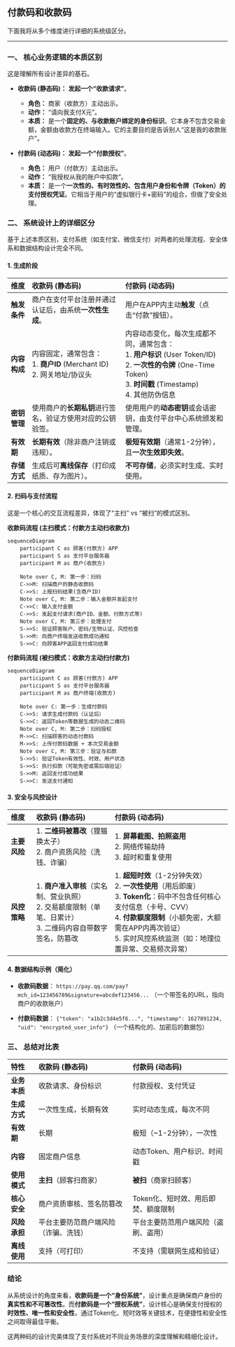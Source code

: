 ## 付款码和收款码

下面我将从多个维度进行详细的系统级区分。

---

### 一、 核心业务逻辑的本质区别

这是理解所有设计差异的基石。

*   **收款码 (静态码)：** **发起一个“收款请求”**。
    *   **角色：** 商家（收款方）主动出示。
    *   **动作：** “请向我支付X元”。
    *   **本质：** 是一个**固定的、与收款账户绑定的身份标识**。它本身不包含交易金额，金额由收款方在终端输入。它的主要目的是告诉别人“这是我的收款账户”。

*   **付款码 (动态码)：** **发起一个“付款授权”**。
    *   **角色：** 用户（付款方）主动出示。
    *   **动作：** “我授权从我的账户中扣款”。
    *   **本质：** 是一个**一次性的、有时效性的、包含用户身份和令牌（Token）的支付授权凭证**。它相当于用户的“虚拟银行卡+密码”的组合，但做了安全处理。

### 二、 系统设计上的详细区分

基于上述本质区别，支付系统（如支付宝、微信支付）对两者的处理流程、安全体系和数据结构设计完全不同。

#### 1. 生成阶段

| 维度 | 收款码 (静态码) | 付款码 (动态码) |
| :--- | :--- | :--- |
| **触发条件** | 商户在支付平台注册并通过认证后，由系统**一次性生成**。 | 用户在APP内主动**触发**（点击“付款”按钮）。 |
| **内容构成** | 内容固定，通常包含：<br>1. **商户ID** (Merchant ID)<br>2. 网关地址/协议头 | 内容动态变化，每次生成都不同，通常包含：<br>1. **用户标识** (User Token/ID)<br>2. **一次性的令牌** (One-Time Token)<br>3. **时间戳** (Timestamp)<br>4. 其他防伪信息 |
| **密钥管理** | 使用商户的**长期私钥**进行签名，验证方使用对应的公钥验签。 | 使用用户的**动态密钥**或会话密钥，由支付平台中心系统颁发和管理。 |
| **有效期** | **长期有效**（除非商户注销或违规）。 | **极短有效期**（通常1-2分钟），且**一次生效即失效**。 |
| **存储方式** | 生成后可**离线保存**（打印成纸质、存为图片）。 | **不可存储**，必须实时生成、实时使用。 |

#### 2. 扫码与支付流程

这是一个核心的交互流程差异，体现了“主扫” vs “被扫”的模式区别。

**收款码流程 (主扫模式：付款方主动扫收款方)**
```mermaid
sequenceDiagram
    participant C as 顾客(付款方) APP
    participant S as 支付平台服务器
    participant M as 商户(收款方)

    Note over C, M: 第一步：扫码
    C->>M: 扫描商户的静态收款码
    C->>S: 上报扫码结果(含商户ID)
    Note over C, M: 第二步：输入金额并发起支付
    C->>C: 输入支付金额
    C->>S: 发起支付请求(商户ID、金额、付款方式等)
    Note over C, M: 第三步：处理支付
    S->>S: 验证顾客账户、密码/生物认证、风控检查
    S->>M: 向商户终端发送收款成功通知
    S->>C: 向顾客APP返回支付成功结果
```

**付款码流程 (被扫模式：收款方主动扫付款方)**
```mermaid
sequenceDiagram
    participant C as 顾客(付款方) APP
    participant S as 支付平台服务器
    participant M as 商户终端(收款方)

    Note over C: 第一步：生成付款码
    C->>S: 请求生成付款码（认证后）
    S->>C: 返回Token等数据生成的动态二维码
    Note over C, M: 第二步：扫码授权
    M->>C: 扫描顾客的动态付款码
    M->>S: 上传付款码数据 + 本次交易金额
    Note over C, M: 第三步：验证与扣款
    S->>S: 验证Token有效性、时效、用户状态
    S->>S: 执行扣款（可能免密或需后端验证）
    S->>M: 返回支付成功结果
    S->>C: 发送支付通知
```

#### 3. 安全与风控设计

| 维度 | 收款码 (静态码) | 付款码 (动态码) |
| :--- | :--- | :--- |
| **主要风险** | 1. **二维码被篡改**（狸猫换太子）<br>2. 商户资质风险（洗钱、诈骗） | 1. **屏幕截图、拍照盗用**<br>2. 网络传输劫持<br>3. 超时和重复使用 |
| **风控策略** | 1. **商户准入审核**（实名制、营业执照）<br>2. 交易额度限制（单笔、日累计）<br>3. 二维码内容自带数字签名，防篡改 | 1. **超短时效**（1-2分钟失效）<br>2. **一次性使用**（用后即废）<br>3. **Token化**：码中不包含任何核心支付信息（卡号、CVV）<br>4. **付款额度限制**（小额免密，大额需在APP内再次验证）<br>5. 实时风控系统监测（如：地理位置异常、交易频次异常） |

#### 4. 数据结构示例（简化）

*   **收款码数据**：
    `https://pay.qq.com/pay?mch_id=123456789&signature=abcdef123456...`
    （一个带签名的URL，指向商户的收款账户）

*   **付款码数据**：
    `{"token": "a1b2c3d4e5f6...", "timestamp": 1627891234, "uid": "encrypted_user_info"}`
    （一个结构化的、加密后的数据包）

### 三、 总结对比表

| 特性 | 收款码 (静态码) | 付款码 (动态码) |
| :--- | :--- | :--- |
| **业务本质** | 收款请求、身份标识 | 付款授权、支付凭证 |
| **生成方式** | 一次性生成，长期有效 | 实时动态生成，每次不同 |
| **有效期** | 长期 | 极短（~1-2分钟），一次性 |
| **内容** | 固定商户信息 | 动态Token、用户标识、时间戳 |
| **使用模式** | **主扫**（顾客扫商家） | **被扫**（商家扫顾客） |
| **核心安全** | 商户资质审核、签名防篡改 | Token化、短时效、用后即焚、额度限制 |
| **风险承担** | 平台主要防范商户端风险（诈骗、洗钱） | 平台主要防范用户端风险（盗刷、盗用） |
| **离线使用** | 支持（可打印） | 不支持（需联网生成和验证） |

### 结论

从系统设计的角度来看，**收款码是一个“身份系统”**，设计重点是确保商户身份的**真实性和不可篡改性**。而**付款码是一个“授权系统”**，设计核心是确保支付授权的**时效性、唯一性和安全性**，通过Token化、短时效等关键技术，在便捷性和安全性之间取得最佳平衡。

这两种码的设计完美体现了支付系统对不同业务场景的深度理解和精细化设计。
